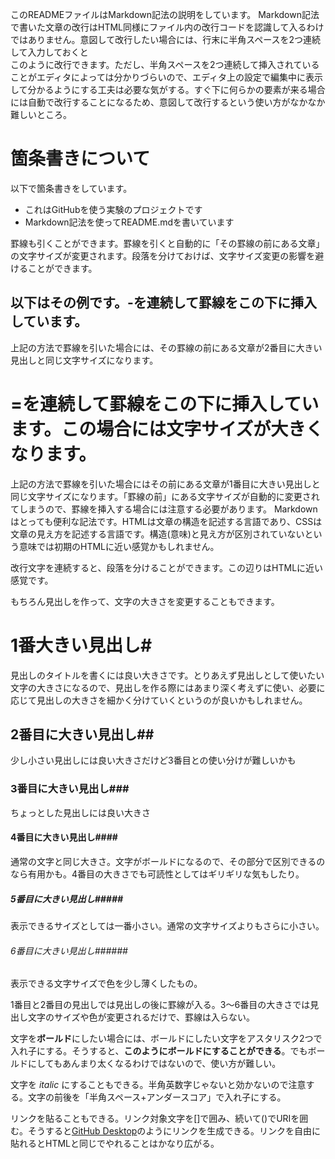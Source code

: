 このREADMEファイルはMarkdown記法の説明をしています。
Markdown記法で書いた文章の改行はHTML同様にファイル内の改行コードを認識して入るわけではありません。意図して改行したい場合には、行末に半角スペースを2つ連続して入力しておくと  
このように改行できます。ただし、半角スペースを2つ連続して挿入されていることがエディタによっては分かりづらいので、エディタ上の設定で編集中に表示して分かるようにする工夫は必要な気がする。すぐ下に何らかの要素が来る場合には自動で改行することになるため、意図して改行するという使い方がなかなか難しいところ。

# 箇条書きについて
以下で箇条書きをしています。
* これはGitHubを使う実験のプロジェクトです
* Markdown記法を使ってREADME.mdを書いています

罫線も引くことができます。罫線を引くと自動的に「その罫線の前にある文章」の文字サイズが変更されます。段落を分けておけば、文字サイズ変更の影響を避けることができます。

以下はその例です。-を連続して罫線をこの下に挿入しています。
-------------------------
上記の方法で罫線を引いた場合には、その罫線の前にある文章が2番目に大きい見出しと同じ文字サイズになります。

=を連続して罫線をこの下に挿入しています。この場合には文字サイズが大きくなります。
=========================
上記の方法で罫線を引いた場合にはその前にある文章が1番目に大きい見出しと同じ文字サイズになります。「罫線の前」にある文字サイズが自動的に変更されてしまうので、罫線を挿入する場合には注意する必要があります。
Markdownはとっても便利な記法です。HTMLは文章の構造を記述する言語であり、CSSは文章の見え方を記述する言語です。構造(意味)と見え方が区別されていないという意味では初期のHTMLに近い感覚かもしれません。

改行文字を連続すると、段落を分けることができます。この辺りはHTMLに近い感覚です。

もちろん見出しを作って、文字の大きさを変更することもできます。
# 1番大きい見出し#
見出しのタイトルを書くには良い大きさです。とりあえず見出しとして使いたい文字の大きさになるので、見出しを作る際にはあまり深く考えずに使い、必要に応じて見出しの大きさを細かく分けていくというのが良いかもしれません。
## 2番目に大きい見出し##
少し小さい見出しには良い大きさだけど3番目との使い分けが難しいかも
### 3番目に大きい見出し###
ちょっとした見出しには良い大きさ
#### 4番目に大きい見出し####
通常の文字と同じ大きさ。文字がボールドになるので、その部分で区別できるのなら有用かも。4番目の大きさでも可読性としてはギリギリな気もしたり。
##### 5番目に大きい見出し#####
表示できるサイズとしては一番小さい。通常の文字サイズよりもさらに小さい。
###### 6番目に大きい見出し######
表示できる文字サイズで色を少し薄くしたもの。  

1番目と2番目の見出しでは見出しの後に罫線が入る。3〜6番目の大きさでは見出し文字のサイズや色が変更されるだけで、罫線は入らない。

文字を**ボールド**にしたい場合には、ボールドにしたい文字をアスタリスク2つで入れ子にする。そうすると、**このようにボールドにすることができる**。でもボールドにしてもあんまり太くなるわけではないので、使い方が難しい。

文字を _italic_ にすることもできる。半角英数字じゃないと効かないので注意する。文字の前後を「半角スペース+アンダースコア」で入れ子にする。

リンクを貼ることもできる。リンク対象文字を[]で囲み、続いて()でURIを囲む。そうすると[GitHub Desktop](https://desktop.github.com)のようにリンクを生成できる。リンクを自由に貼れるとHTMLと同じでやれることはかなり広がる。
